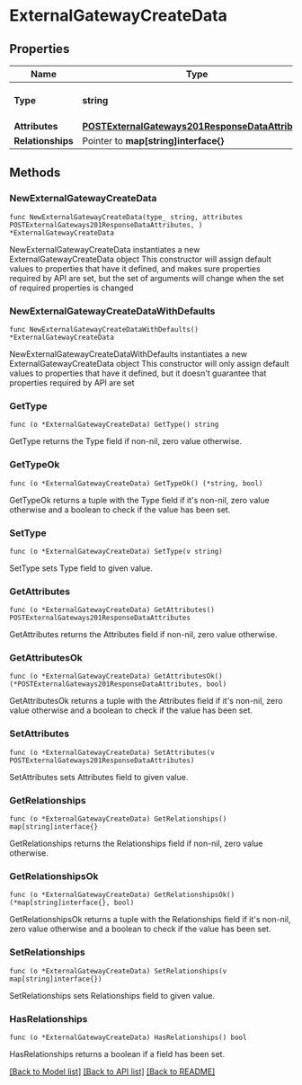 # ExternalGatewayCreateData

## Properties

Name | Type | Description | Notes
------------ | ------------- | ------------- | -------------
**Type** | **string** | The resource&#39;s type | [default to "external_gateways"]
**Attributes** | [**POSTExternalGateways201ResponseDataAttributes**](POSTExternalGateways201ResponseDataAttributes.md) |  | 
**Relationships** | Pointer to **map[string]interface{}** |  | [optional] 

## Methods

### NewExternalGatewayCreateData

`func NewExternalGatewayCreateData(type_ string, attributes POSTExternalGateways201ResponseDataAttributes, ) *ExternalGatewayCreateData`

NewExternalGatewayCreateData instantiates a new ExternalGatewayCreateData object
This constructor will assign default values to properties that have it defined,
and makes sure properties required by API are set, but the set of arguments
will change when the set of required properties is changed

### NewExternalGatewayCreateDataWithDefaults

`func NewExternalGatewayCreateDataWithDefaults() *ExternalGatewayCreateData`

NewExternalGatewayCreateDataWithDefaults instantiates a new ExternalGatewayCreateData object
This constructor will only assign default values to properties that have it defined,
but it doesn't guarantee that properties required by API are set

### GetType

`func (o *ExternalGatewayCreateData) GetType() string`

GetType returns the Type field if non-nil, zero value otherwise.

### GetTypeOk

`func (o *ExternalGatewayCreateData) GetTypeOk() (*string, bool)`

GetTypeOk returns a tuple with the Type field if it's non-nil, zero value otherwise
and a boolean to check if the value has been set.

### SetType

`func (o *ExternalGatewayCreateData) SetType(v string)`

SetType sets Type field to given value.


### GetAttributes

`func (o *ExternalGatewayCreateData) GetAttributes() POSTExternalGateways201ResponseDataAttributes`

GetAttributes returns the Attributes field if non-nil, zero value otherwise.

### GetAttributesOk

`func (o *ExternalGatewayCreateData) GetAttributesOk() (*POSTExternalGateways201ResponseDataAttributes, bool)`

GetAttributesOk returns a tuple with the Attributes field if it's non-nil, zero value otherwise
and a boolean to check if the value has been set.

### SetAttributes

`func (o *ExternalGatewayCreateData) SetAttributes(v POSTExternalGateways201ResponseDataAttributes)`

SetAttributes sets Attributes field to given value.


### GetRelationships

`func (o *ExternalGatewayCreateData) GetRelationships() map[string]interface{}`

GetRelationships returns the Relationships field if non-nil, zero value otherwise.

### GetRelationshipsOk

`func (o *ExternalGatewayCreateData) GetRelationshipsOk() (*map[string]interface{}, bool)`

GetRelationshipsOk returns a tuple with the Relationships field if it's non-nil, zero value otherwise
and a boolean to check if the value has been set.

### SetRelationships

`func (o *ExternalGatewayCreateData) SetRelationships(v map[string]interface{})`

SetRelationships sets Relationships field to given value.

### HasRelationships

`func (o *ExternalGatewayCreateData) HasRelationships() bool`

HasRelationships returns a boolean if a field has been set.


[[Back to Model list]](../README.md#documentation-for-models) [[Back to API list]](../README.md#documentation-for-api-endpoints) [[Back to README]](../README.md)


